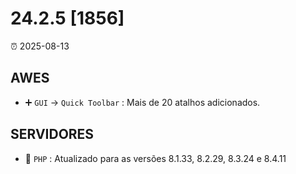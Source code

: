 # 24.2.5 [1856]

⏰ 2025-08-13

## AWES
- ➕ `GUI` -> `Quick Toolbar` : Mais de 20 atalhos adicionados.

## SERVIDORES
- 🔄 `PHP` : Atualizado para as versões 8.1.33, 8.2.29, 8.3.24 e 8.4.11
